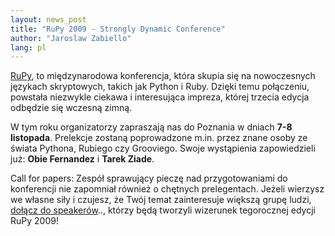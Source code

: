 ```yaml
---
layout: news_post
title: "RuPy 2009 - Strongly Dynamic Conference"
author: "Jaroslaw Zabiello"
lang: pl
---
```


[RuPy][1], to międzynarodowa konferencja, która skupia się na
nowoczesnych językach skryptowych, takich jak Python i Ruby. Dzięki temu
połączeniu, powstała niezwykle ciekawa i interesująca impreza, której
trzecia edycja odbędzie się wczesną zimną.

W tym roku organizatorzy zapraszają nas do Poznania w dniach **7-8
listopada**. Prelekcje zostaną poprowadzone m.in. przez znane osoby ze
świata Pythona, Rubiego czy Grooviego. Swoje wystąpienia zapowiedzieli
już: **Obie Fernandez** i **Tarek Ziade**.

Call for papers: Zespół sprawujący pieczę nad przygotowaniami do
konferencji nie zapomniał również o chętnych prelegentach. Jeżeli
wierzysz we własne siły i czujesz, że Twój temat zainteresuje większą
grupę ludzi, [dołącz do speakerów][2].., którzy będą tworzyli wizerunek
tegorocznej edycji RuPy 2009!



[1]: http://rupy.eu 
[2]: https://spreadsheets.google.com/viewform?formkey=dEFEYndsQWR2TGFzRFpzcU9IbFlCT2c6MA 
